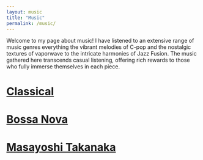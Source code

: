 ```yaml
---
layout: music
title: "Music"
permalink: /music/
---
```


Welcome to my page about music! I have listened to an extensive range of music genres everything the vibrant melodies of C-pop and the nostalgic textures of vaporwave to the intricate harmonies of Jazz Fusion. The music gathered here transcends casual listening, offering rich rewards to those who fully immerse themselves in each piece.

# [Classical](/classical/)

# [Bossa Nova](/bossanova/)

# [Masayoshi Takanaka](/masayoshi/)